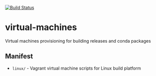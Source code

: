 [![Build Status](https://jenkins.choderalab.org/buildStatus/icon?job=test-omnia-virtual-machines)](https://jenkins.choderalab.org/job/test-omnia-virtual-machines/)

virtual-machines
================

Virtual machines provisioning for building releases and conda packages

## Manifest
* `linux/` - Vagrant virtual machine scripts for Linux build platform
